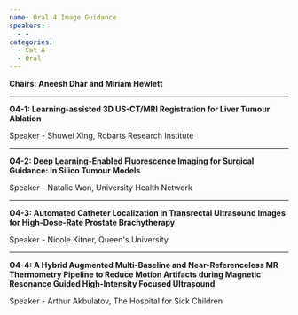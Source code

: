```yaml
---
name: Oral 4 Image Guidance
speakers:
  - -
categories:
  - Cat A
  - Oral
---
```


**Chairs: Aneesh Dhar and Miriam Hewlett**

_____________________________________________________

**O4-1: Learning-assisted 3D US-CT/MRI Registration for Liver Tumour Ablation**

Speaker - Shuwei Xing, Robarts Research Institute

_____________________________________________________

**O4-2: Deep Learning-Enabled Fluorescence Imaging for Surgical Guidance: In Silico Tumour Models**

Speaker - Natalie Won, University Health Network

_____________________________________________________

**O4-3: Automated Catheter Localization in Transrectal Ultrasound Images for High-Dose-Rate Prostate Brachytherapy**

Speaker - Nicole Kitner, Queen's University

_____________________________________________________

**O4-4: A Hybrid Augmented Multi-Baseline and Near-Referenceless MR Thermometry Pipeline to Reduce Motion Artifacts during Magnetic Resonance Guided High-Intensity Focused Ultrasound**

Speaker - Arthur Akbulatov, The Hospital for Sick Children

